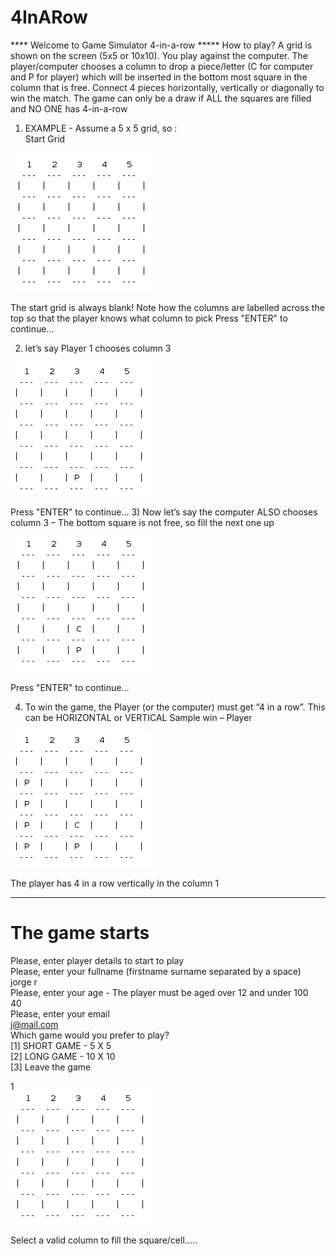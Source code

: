 # 4InARow

**** Welcome to Game Simulator 4-in-a-row *****
How to play? A grid is shown on the screen (5x5 or 10x10). You play 
against the computer. The player/computer chooses a column to drop a
piece/letter (C for computer and P for player) which will be inserted in
the bottom most square in the column that is free. Connect 4 pieces
horizontally, vertically or diagonally to win the match. The game can only be a draw 
if ALL the squares are filled and NO ONE has 4-in-a-row

1) EXAMPLE - Assume a 5 x 5 grid, so : <br />
Start Grid

![Image Alt text](/images/square1.png)

The start grid is always blank! Note how the columns are labelled across
the top so that the player knows what column to pick
Press "ENTER" to continue...

2) let’s say Player 1 chooses column 3

![Image Alt text](/images/square2.png)

Press "ENTER" to continue...
3) Now let’s say the computer ALSO chooses column 3 – The bottom square is
not free, so fill the next one up

![Image Alt text](/images/square3.png)

Press "ENTER" to continue...

4) To win the game, the Player (or the computer) must get “4 in a row”.
This can be HORIZONTAL or VERTICAL
Sample win – Player

![Image Alt text](/images/square4.png)

The player has 4 in a row vertically in the column 1

--------------------------------------------------------------------------
# The game starts
Please, enter player details to start to play <br />
Please, enter your fullname (firstname surname separated by a space) <br />
jorge r <br />
Please, enter your age - The player must be aged over 12 and under 100 <br />
40 <br />
Please, enter your email <br />
j@mail.com <br />
Which game would you prefer to play? <br />
[1] SHORT GAME - 5 X 5 <br />
[2] LONG GAME - 10 X 10 <br />
[3] Leave the game <br />

1 <br />
![Image Alt text](/images/square5.png)

Select a valid column to fill the square/cell.....


